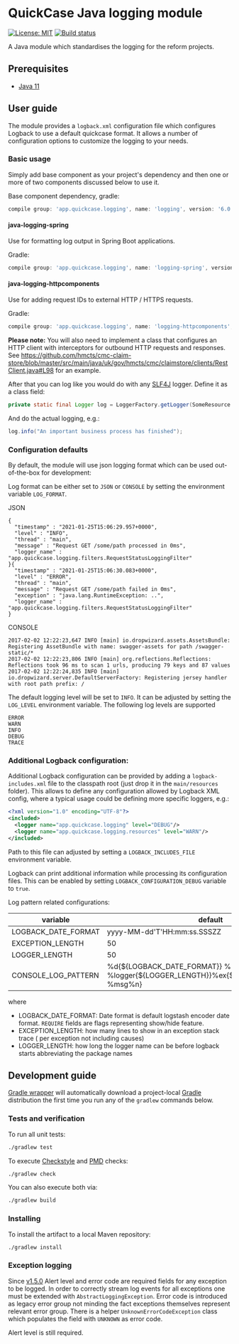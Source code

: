 # QuickCase Java logging module
[![License: MIT](https://img.shields.io/badge/License-MIT-yellow.svg)](https://opensource.org/licenses/MIT)
[![Build status](https://github.com/quickcase/spring-logging/workflows/Quality%20checks/badge.svg)](https://github.com/quickcase/spring-logging/actions)

A Java module which standardises the logging for the reform projects.

## Prerequisites

- [Java 11](https://www.oracle.com/java)

## User guide

The module provides a `logback.xml` configuration file which configures Logback to use a default quickcase format.
It allows a number of configuration options to customize the logging to your needs.


### Basic usage

Simply add base component as your project's dependency and then one or more of two components discussed below to use it.

Base component dependency, gradle:
```groovy
compile group: 'app.quickcase.logging', name: 'logging', version: '6.0.0'
```

#### java-logging-spring

Use for formatting log output in Spring Boot applications.


Gradle:
```groovy
compile group: 'app.quickcase.logging', name: 'logging-spring', version: '6.0.0'
```

#### java-logging-httpcomponents

Use for adding request IDs to external HTTP / HTTPS requests.

Gradle:
```groovy
compile group: 'app.quickcase.logging', name: 'logging-httpcomponents', version: '6.0.0'
```

**Please note:** You will also need to implement a class that configures an HTTP client with interceptors for outbound HTTP requests and responses. See https://github.com/hmcts/cmc-claim-store/blob/master/src/main/java/uk/gov/hmcts/cmc/claimstore/clients/RestClient.java#L98 for an example.

After that you can log like you would do with any [SLF4J](https://www.slf4j.org/) logger. Define it as a class field:

```java
private static final Logger log = LoggerFactory.getLogger(SomeResource.class);
```

And do the actual logging, e.g.:

```java
log.info("An important business process has finished");
```

### Configuration defaults

By default, the module will use json logging format which can be used out-of-the-box for development:

Log format can be either set to `JSON` or `CONSOLE` by setting the environment variable `LOG_FORMAT`.

JSON
```
{
  "timestamp" : "2021-01-25T15:06:29.957+0000",
  "level" : "INFO",
  "thread" : "main",
  "message" : "Request GET /some/path processed in 0ms",
  "logger_name" : "app.quickcase.logging.filters.RequestStatusLoggingFilter"
}{
  "timestamp" : "2021-01-25T15:06:30.083+0000",
  "level" : "ERROR",
  "thread" : "main",
  "message" : "Request GET /some/path failed in 0ms",
  "exception" : "java.lang.RuntimeException: ..",
  "logger_name" : "app.quickcase.logging.filters.RequestStatusLoggingFilter"
}
```

CONSOLE
```
2017-02-02 12:22:23,647 INFO [main] io.dropwizard.assets.AssetsBundle: Registering AssetBundle with name: swagger-assets for path /swagger-static/*
2017-02-02 12:22:23,806 INFO [main] org.reflections.Reflections: Reflections took 96 ms to scan 1 urls, producing 79 keys and 87 values
2017-02-02 12:22:24,835 INFO [main] io.dropwizard.server.DefaultServerFactory: Registering jersey handler with root path prefix: /
```

The default logging level will be set to `INFO`. It can be adjusted by setting the `LOG_LEVEL` environment variable.
The following log levels are supported
```
ERROR
WARN
INFO
DEBUG
TRACE
```

### Additional Logback configuration:

Additional Logback configuration can be provided by adding a `logback-includes.xml` file to the classpath root
(just drop it in the `main/resources` folder).
This allows to define any configuration allowed by Logback XML config, where a typical usage could be defining more
specific loggers, e.g.:

```xml
<?xml version="1.0" encoding="UTF-8"?>
<included>
  <logger name="app.quickcase.logging" level="DEBUG"/>
  <logger name="app.quickcase.logging.resources" level="WARN"/>
</included>
```

Path to this file can adjusted by setting a `LOGBACK_INCLUDES_FILE` environment variable.

Logback can print additional information while processing its configuration files. This can be enabled by setting
`LOGBACK_CONFIGURATION_DEBUG` variable to `true`.

Log pattern related configurations:

| variable                    | default                     |
| --------------------------- | --------------------------- |
| LOGBACK_DATE_FORMAT         | yyyy-MM-dd'T'HH:mm:ss.SSSZZ |
| EXCEPTION_LENGTH            | 50                          |
| LOGGER_LENGTH               | 50                          |
| CONSOLE_LOG_PATTERN         | %d{${LOGBACK_DATE_FORMAT}} %-5level [%thread] %logger{${LOGGER_LENGTH}}%ex{${EXCEPTION_LENGTH}} %msg%n}                        |

where
 - LOGBACK_DATE_FORMAT: Date format is default logstash encoder date format. `REQUIRE` fields are flags representing show/hide feature.
 - EXCEPTION_LENGTH: how many lines to show in an exception stack trace ( per exception not including causes)
 - LOGGER_LENGTH: how long the logger name can be before logback starts abbreviating the package names

## Development guide

[Gradle wrapper](https://docs.gradle.org/current/userguide/gradle_wrapper.html) will automatically download a
project-local [Gradle](https://gradle.org/) distribution the first time you run any of the `gradlew` commands below.

### Tests and verification

To run all unit tests:

```bash
./gradlew test
```

To execute [Checkstyle](http://checkstyle.sourceforge.net/) and [PMD](http://pmd.sourceforge.net/) checks:

```bash
./gradlew check
```

You can also execute both via:

```bash
./gradlew build
```

### Installing

To install the artifact to a local Maven repository:
```bash
./gradlew install
```

### Exception logging

Since [v1.5.0](https://github.com/hmcts/java-logging/releases/tag/1.5.0) Alert level and error code are required fields for any exception to be logged.
In order to correctly stream log events for all exceptions one must be extended with `AbstractLoggingException`.
Error code is introduced as legacy error group not minding the fact exceptions themselves represent relevant error group.
There is a helper `UnknownErrorCodeException` class which populates the field with `UNKNOWN` as error code.

Alert level is still required.
